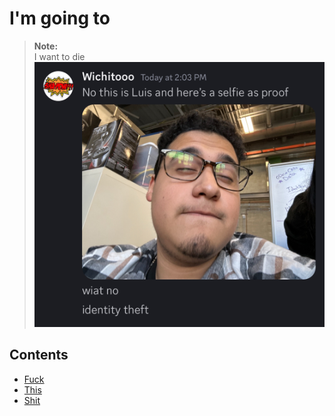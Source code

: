 # I'm going to

> **Note:**  
> I want to die
![AUGH](RizzLogo.png)


## Contents

- [Fuck](#)
- [This](#)
- [Shit](#)